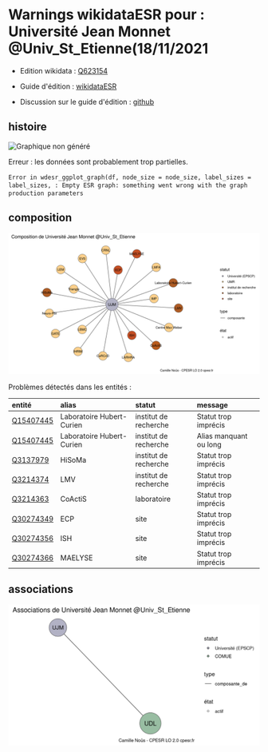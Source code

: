 Warnings wikidataESR pour : Université Jean Monnet @Univ_St_Etienne(18/11/2021
================

- Edition wikidata : [Q623154](https://www.wikidata.org/wiki/Q623154)
- Guide d'édition : [wikidataESR](https://github.com/cpesr/wikidataESR/)

- Discussion sur le guide d'édition : [github](https://github.com/cpesr/wikidataESR/issues)



## histoire 

![Graphique non généré](Q623154-histoire.png) 

 


Erreur : les données sont probablement trop partielles.
```
Error in wdesr_ggplot_graph(df, node_size = node_size, label_sizes = label_sizes, : Empty ESR graph: something went wrong with the graph production parameters

``` 



## composition 

![Graphique non généré](Q623154-composition.png) 

Problèmes détectés dans les entités :

|entité                                               |alias                     |statut                |message                |
|:----------------------------------------------------|:-------------------------|:---------------------|:----------------------|
|[Q15407445](https://www.wikidata.org/wiki/Q15407445) |Laboratoire Hubert-Curien |institut de recherche |Statut trop imprécis   |
|[Q15407445](https://www.wikidata.org/wiki/Q15407445) |Laboratoire Hubert-Curien |institut de recherche |Alias manquant ou long |
|[Q3137979](https://www.wikidata.org/wiki/Q3137979)   |HiSoMa                    |institut de recherche |Statut trop imprécis   |
|[Q3214374](https://www.wikidata.org/wiki/Q3214374)   |LMV                       |institut de recherche |Statut trop imprécis   |
|[Q3214363](https://www.wikidata.org/wiki/Q3214363)   |CoActiS                   |laboratoire           |Statut trop imprécis   |
|[Q30274349](https://www.wikidata.org/wiki/Q30274349) |ECP                       |site                  |Statut trop imprécis   |
|[Q30274356](https://www.wikidata.org/wiki/Q30274356) |ISH                       |site                  |Statut trop imprécis   |
|[Q30274366](https://www.wikidata.org/wiki/Q30274366) |MAELYSE                   |site                  |Statut trop imprécis   |

 



## associations 

![Graphique non généré](Q623154-associations.png) 

 

